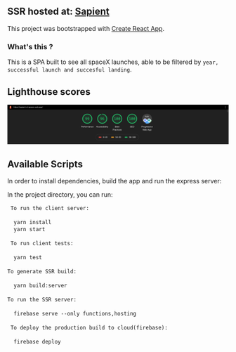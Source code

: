 ## SSR hosted at: [Sapient](https://sapient-xt-spacex.web.app)

This project was bootstrapped with [Create React App](https://github.com/facebook/create-react-app).

### What's this ?

This is a SPA built to see all spaceX launches, able to be filtered by `year, successful launch and succesful landing`.

## Lighthouse scores

![mobile score](/lighthouse-images/mobile-score.png)

## Available Scripts

In order to install dependencies, build the app and run the express server:

In the project directory, you can run:

```
 To run the client server:
 
  yarn install
  yarn start

 To run client tests:

  yarn test

To generate SSR build:

  yarn build:server

To run the SSR server: 

  firebase serve --only functions,hosting
 
 To deploy the production build to cloud(firebase):
 
  firebase deploy
```
